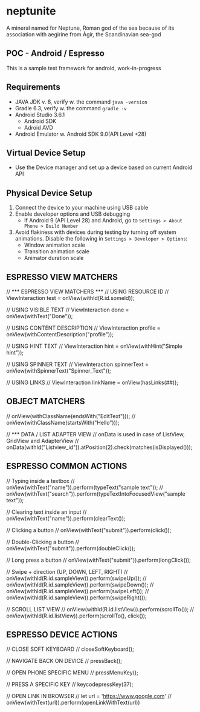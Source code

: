 # neptunite
A mineral named for Neptune, Roman god of the sea because of its association with aegirine from Àgir, the Scandinavian sea-god

## POC - Android / Espresso
This is a sample test framework for android, work-in-progress

## Requirements
* JAVA JDK v. 8, verify w. the command `java -version`
* Gradle 6.3, verify w. the command `gradle -v`
* Android Studio 3.6.1
  * Android SDK
  * Adroid AVD
* Android Emulator w. Android SDK 9.0(API Level +28)

## Virtual Device Setup
* Use the Device manager and set up a device based on current Android API

## Physical Device Setup
1. Connect the device to your machine using USB cable
2. Enable developer options and USB debugging
   * If Android 9 (API Level 28) and Android, go to `Settings > About Phone > Build Number`
3. Avoid flakiness with devices during testing by turning off system animations. Disable the following in `Settings > Developer > Options`:
   * Window animation scale
   * Transition animation scale
   * Animator duration scale
  
## ESPRESSO VIEW MATCHERS
// *** ESPRESSO VIEW MATCHERS ***
// USING RESOURCE ID
// ViewInteraction test = onView(withId(R.id.someId));

// USING VISIBLE TEXT
// ViewInteraction done = onView(withText("Done"));

// USING CONTENT DESCRIPTION
// ViewInteraction profile = onView(withContentDescription("profile"));

// USING HINT TEXT
// ViewInteraction hint = onView(withHint("Simple hint"));

// USING SPINNER TEXT
// ViewInteraction spinnerText = onView(withSpinnerText("Spinner_Text"));

// USING LINKS
// ViewInteraction linkName = onView(hasLinks(##));

## OBJECT MATCHERS
// onView(withClassName(endsWith("EditText")));
// onView(withClassName(startsWith("Hello")));

// *** DATA / LIST ADAPTER VIEW
// onData is used in case of ListView, GridView and AdapterView
// onData(withId("Listview_id")).atPosition(2).check(matches(isDisplayed()));

## ESPRESSO COMMON ACTIONS
// Typing inside a textbox
// onView(withText("name")).perform(typeText("sample text"));
// onView(withText("search")).perform(typeTextIntoFocusedView("sample text"));

// Clearing text inside an input
// onView(withText("name")).perform(clearText());

// Clicking a button
// onView(withText("submit")).perform(click());

// Double-Clicking a button
// onView(withText("submit")).perform(doubleClick());

// Long press a button
// onView(withText("submit")).perform(longClick());

// Swipe + direction (UP, DOWN, LEFT, RIGHT)
// onView(withId(R.id.sampleView)).perform(swipeUp());
// onView(withId(R.id.sampleView)).perform(swipeDown());
// onView(withId(R.id.sampleView)).perform(swipeLeft());
// onView(withId(R.id.sampleView)).perform(swipeRight());

// SCROLL LIST VIEW
// onView(withId(R.id.listView)).perform(scrollTo());
// onView(withId(R.id.listView)).perform(scrollTo(), click());

## ESPRESSO DEVICE ACTIONS

// CLOSE SOFT KEYBOARD
// closeSoftKeyboard();

// NAVIGATE BACK ON DEVICE
// pressBack();

// OPEN PHONE SPECIFIC MENU
// pressMenuKey();

// PRESS A SPECIFIC KEY
// keycodepressKey(37);

// OPEN LINK IN BROWSER
// let url = 'https://www.google.com'
// onView(withText(url)).perform(openLinkWithText(url))
